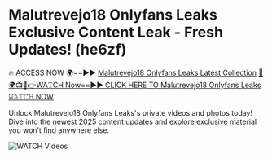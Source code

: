 # Malutrevejo18 Onlyfans Leaks Exclusive Content Leak - Fresh Updates! (he6zf)

🔥 ACCESS NOW 🌍==►► <a href="https://tinyurl.com/3fjeunct" rel="nofollow">Malutrevejo18 Onlyfans Leaks Latest Collection</a></h3>
[🔴🌍📺📱👉WA𝚃CH Now==►► CLICK HERE TO Malutrevejo18 Onlyfans Leaks 𝚆𝙰𝚃𝙲𝙷 NOW](https://tinyurl.com/3fjeunct)

Unlock Malutrevejo18 Onlyfans Leaks's private videos and photos today! Dive into the newest 2025 content updates and explore exclusive material you won’t find anywhere else.


<a href="https://tinyurl.com/3fjeunct" rel="nofollow" data-target="animated-image.originalLink"><img src="https://camo.githubusercontent.com/8a4f000d20f83aca3bf7ec5f350d767afa0574a8a352519fd8cfa583a6f93a33/68747470733a2f2f692e696d6775722e636f6d2f644a486b345a712e676966" alt="WATCH Videos" data-canonical-src="https://i.imgur.com/dJHk4Zq.gif" style="max-width: 100%; display: inline-block;" data-target="animated-image.originalImage"></a>
